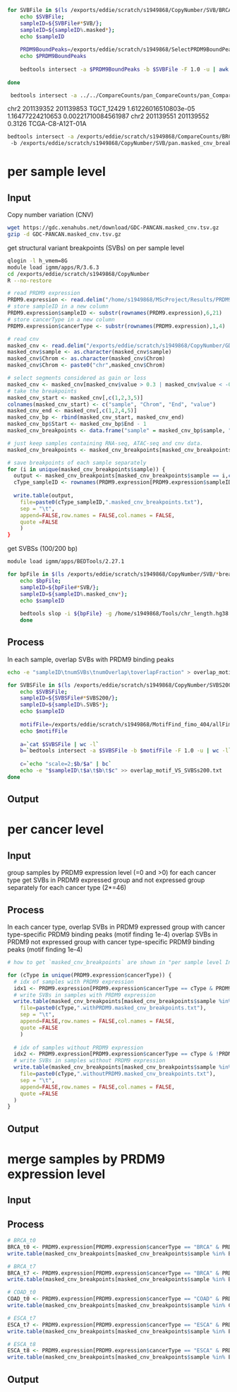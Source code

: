 





```bash
for SVBFile in $(ls /exports/eddie/scratch/s1949868/CopyNumber/SVB/BRCA*); do 
	echo $SVBFile; 
	sampleID=${SVBFile#*SVB/}; 
	sampleID=${sampleID%.masked*};
	echo $sampleID
	
	PRDM9BoundPeaks=/exports/eddie/scratch/s1949868/SelectPRDM9BoundPeaks_404/${sampleID}_PRDM9_bound_peaks.bed
	echo $PRDM9BoundPeaks
	
	bedtools intersect -a $PRDM9BoundPeaks -b $SVBFile -F 1.0 -u | awk '{FS=OFS="\t"; print "'$sampleID'",$1,$2,$3,$4}' > ${sampleID}_PRDM9BoundPeaks.containSVB.txt
	 
done
```
```bash
 bedtools intersect -a ../../CompareCounts/pan_CompareCounts/pan_CompareCounts_WithAndWithoutPRDM9_t8_sigIncre100.txt -b pan.masked_cnv_breakpoints.txt -wa -wb
```
chr2    201139352       201139853       TGCT_12429      1.61226016510803e-05    1.16477224210653        0.00221710084561987  chr2     201139551       201139552       0.3126  TCGA-C8-A12T-01A
```bash
bedtools intersect -a /exports/eddie/scratch/s1949868/CompareCounts/BRCA_CompareCounts/BRCA_CompareCounts_WithAndWithoutPRDM9_sigIncre2t0_4t7.txt
 -b /exports/eddie/scratch/s1949868/CopyNumber/SVB/pan.masked_cnv_breakpoints.txt -wa -wb

```

# per sample level
## Input
Copy number variation (CNV)
```bash
wget https://gdc.xenahubs.net/download/GDC-PANCAN.masked_cnv.tsv.gz
gzip -d GDC-PANCAN.masked_cnv.tsv.gz
```
get structural variant breakpoints (SVBs) on per sample level
```bash
qlogin -l h_vmem=8G
module load igmm/apps/R/3.6.3
cd /exports/eddie/scratch/s1949868/CopyNumber
R --no-restore
```
```r
# read PRDM9 expression
PRDM9.expression <- read.delim("/home/s1949868/MScProject/Results/PRDM9ExpressionAndBinding/PRDM9Expression.txt", sep = "\t",header = TRUE)
# store sampleID in a new column
PRDM9.expression$sampleID <- substr(rownames(PRDM9.expression),6,21)
# store cancerType in a new column
PRDM9.expression$cancerType <- substr(rownames(PRDM9.expression),1,4)

# read cnv
masked_cnv <- read.delim("/exports/eddie/scratch/s1949868/CopyNumber/GDC-PANCAN.masked_cnv.tsv",sep = "\t",header = TRUE)
masked_cnv$sample <- as.character(masked_cnv$sample)
masked_cnv$Chrom <- as.character(masked_cnv$Chrom)
masked_cnv$Chrom <- paste0("chr",masked_cnv$Chrom)

# select segments considered as gain or loss
masked_cnv <- masked_cnv[masked_cnv$value > 0.3 | masked_cnv$value < -0.3,]
# take the breakpoints
masked_cnv_start <- masked_cnv[,c(1,2,3,5)]
colnames(masked_cnv_start) <- c("sample", "Chrom", "End", "value")
masked_cnv_end <- masked_cnv[,c(1,2,4,5)]
masked_cnv_bp <- rbind(masked_cnv_start, masked_cnv_end)
masked_cnv_bp$Start <- masked_cnv_bp$End - 1
masked_cnv_breakpoints <- data.frame("sample" = masked_cnv_bp$sample, "Chrom" = masked_cnv_bp$Chrom, "Start" = masked_cnv_bp$Start, "End" = masked_cnv_bp$End, "value" = masked_cnv_bp$value, stringsAsFactors = FALSE)

# just keep samples containing RNA-seq, ATAC-seq and cnv data.
masked_cnv_breakpoints <- masked_cnv_breakpoints[masked_cnv_breakpoints$sample %in% PRDM9.expression$sampleID,]
```
```r
# save breakpoints of each sample separately
for (i in unique(masked_cnv_breakpoints$sample)) {
  output <- masked_cnv_breakpoints[masked_cnv_breakpoints$sample == i,c(2,3,4,5)]
  cType_sampleID <- rownames(PRDM9.expression[PRDM9.expression$sampleID == i,]
  
  write.table(output,
	file=paste0(cType_sampleID,".masked_cnv_breakpoints.txt"),
	sep = "\t",
	append=FALSE,row.names = FALSE,col.names = FALSE,
	quote =FALSE
	)
}
```
get SVBSs (100/200 bp)
```bash
module load igmm/apps/BEDTools/2.27.1

for bpFile in $(ls /exports/eddie/scratch/s1949868/CopyNumber/SVB/*breakpoints.txt); do 
	echo $bpFile; 
	sampleID=${bpFile#*SVB/}; 
	sampleID=${sampleID%.masked_cnv*};
	echo $sampleID
	
	bedtools slop -i ${bpFile} -g /home/s1949868/Tools/chr_length.hg38.txt -b 200 > ${sampleID}.SVBS200.txt
	done
```
## Process
In each sample,
overlap SVBs with PRDM9 binding peaks
```bash
echo -e "sampleID\tnumSVBs\tnumOverlap\toverlapFraction" > overlap_motif_VS_SVBSs200.txt

for SVBSFile in $(ls /exports/eddie/scratch/s1949868/CopyNumber/SVBS200/*SVBS200.txt); do 
	echo $SVBSFile; 
	sampleID=${SVBSFile#*SVBS200/}; 
	sampleID=${sampleID%.SVBS*};
	echo $sampleID
	
	motifFile=/exports/eddie/scratch/s1949868/MotifFind_fimo_404/allFimoGFF_CaseID/${sampleID}_peakCalls_fimo.gff
	echo $motifFile
	
	a=`cat $SVBSFile | wc -l`
	b=`bedtools intersect -a $SVBSFile -b $motifFile -F 1.0 -u | wc -l`
	
	c=`echo "scale=2;$b/$a" | bc`
	echo -e "$sampleID\t$a\t$b\t$c" >> overlap_motif_VS_SVBSs200.txt
done
```
## Output
# per cancer level
## Input
group samples by PRDM9 expression level (=0 and >0) for each cancer type
get SVBs in PRDM9 expressed group and not expressed group separately for each cancer type (2*=46)
## Process
In each cancer type,
overlap SVBs in PRDM9 expressed group with cancer type-specific PRDM9 binding peaks (motif finding 1e-4)
overlap SVBs in PRDM9 not expressed group with cancer type-specific PRDM9 binding peaks (motif finding 1e-4)
```r
# how to get `masked_cnv_breakpoints` are shown in "per sample level Input"

for (cType in unique(PRDM9.expression$cancerType)) {
  # idx of samples with PRDM9 expression
  idx1 <- PRDM9.expression[PRDM9.expression$cancerType == cType & PRDM9.expression$PRDM9Expression > 0,]$sampleID
  # write SVBs in samples with PRDM9 expression
  write.table(masked_cnv_breakpoints[masked_cnv_breakpoints$sample %in% idx1,c(2,3,4,5)],
	file=paste0(cType,".withPRDM9.masked_cnv_breakpoints.txt"),
	sep = "\t",
	append=FALSE,row.names = FALSE,col.names = FALSE,
	quote =FALSE
	)
  
  # idx of samples without PRDM9 expression
  idx2 <- PRDM9.expression[PRDM9.expression$cancerType == cType & !PRDM9.expression$PRDM9Expression > 0,]$sampleID
  # write SVBs in samples without PRDM9 expression
  write.table(masked_cnv_breakpoints[masked_cnv_breakpoints$sample %in% idx2,c(2,3,4,5)],
	file=paste0(cType,".withoutPRDM9.masked_cnv_breakpoints.txt"),
	sep = "\t",
	append=FALSE,row.names = FALSE,col.names = FALSE,
	quote =FALSE
  )
}
```
## Output
# merge samples by PRDM9 expression level
## Input
## Process
```r
# BRCA_t0
BRCA_t0 <- PRDM9.expression[PRDM9.expression$cancerType == "BRCA" & PRDM9.expression$PRDM9Expression > 0,]$sampleID
write.table(masked_cnv_breakpoints[masked_cnv_breakpoints$sample %in% BRCA_t0,c(2,3,4,5)], file="BRCA_t0_SVB",sep = "\t", append=FALSE,row.names = FALSE,col.names = FALSE, quote =FALSE)

# BRCA_t7
BRCA_t7 <- PRDM9.expression[PRDM9.expression$cancerType == "BRCA" & PRDM9.expression$PRDM9Expression > 7,]$sampleID
write.table(masked_cnv_breakpoints[masked_cnv_breakpoints$sample %in% BRCA_t7,c(2,3,4,5)], file="BRCA_t7_SVB",sep = "\t", append=FALSE,row.names = FALSE,col.names = FALSE, quote =FALSE)

# COAD_t0
COAD_t0 <- PRDM9.expression[PRDM9.expression$cancerType == "COAD" & PRDM9.expression$PRDM9Expression > 0,]$sampleID
write.table(masked_cnv_breakpoints[masked_cnv_breakpoints$sample %in% COAD_t0,c(2,3,4,5)], file="COAD_t0_SVB",sep = "\t", append=FALSE,row.names = FALSE,col.names = FALSE, quote =FALSE)

# ESCA_t7
ESCA_t7 <- PRDM9.expression[PRDM9.expression$cancerType == "ESCA" & PRDM9.expression$PRDM9Expression > 7,]$sampleID
write.table(masked_cnv_breakpoints[masked_cnv_breakpoints$sample %in% ESCA_t7,c(2,3,4,5)], file="ESCA_t7_SVB",sep = "\t", append=FALSE,row.names = FALSE,col.names = FALSE, quote =FALSE)

# ESCA_t8
ESCA_t8 <- PRDM9.expression[PRDM9.expression$cancerType == "ESCA" & PRDM9.expression$PRDM9Expression > 8,]$sampleID
write.table(masked_cnv_breakpoints[masked_cnv_breakpoints$sample %in% ESCA_t8,c(2,3,4,5)], file="ESCA_t8_SVB",sep = "\t", append=FALSE,row.names = FALSE,col.names = FALSE, quote =FALSE)
```
## Output
<!--stackedit_data:
eyJoaXN0b3J5IjpbMTA3NjA1MTQ2NywtMTE2MjQ2NzY3MCwxNz
YzODczOTY0LC01NzIyODIyODMsLTE5OTYzNzg2MTMsMjAwOTQw
MzU4NywtOTk0MTI3OTE5LC0xNjczMTI1NjEwLC0zNDk0NDA4MD
UsLTExMzc1NDg3MjgsMjEyMTk0NDUwNiw5NDI0NzcxOTEsMTg3
NTEyNTgwNV19
-->
